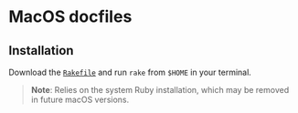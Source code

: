 # MacOS docfiles

## Installation

Download the [`Rakefile`](https://github.com/eonu/dotfiles/blob/master/Rakefile) and run `rake` from `$HOME` in your terminal.

> **Note**: Relies on the system Ruby installation, which may be removed in future macOS versions.
